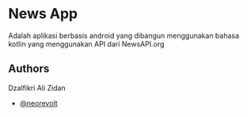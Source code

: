 # News App
Adalah aplikasi berbasis android yang dibangun menggunakan bahasa kotlin yang menggunakan API dari NewsAPI.org

## Authors
Dzalfikri Ali Zidan
- [@neorevolt](https://github.com/NeoRevolt)

